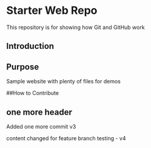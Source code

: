 # Starter Web Repo

This repository is for showing how Git and GitHub work

## Introduction

## Purpose

Sample website with plenty of files for demos

##How to Contribute

## one more header
Added one more commit v3

content changed for feature branch testing - v4
